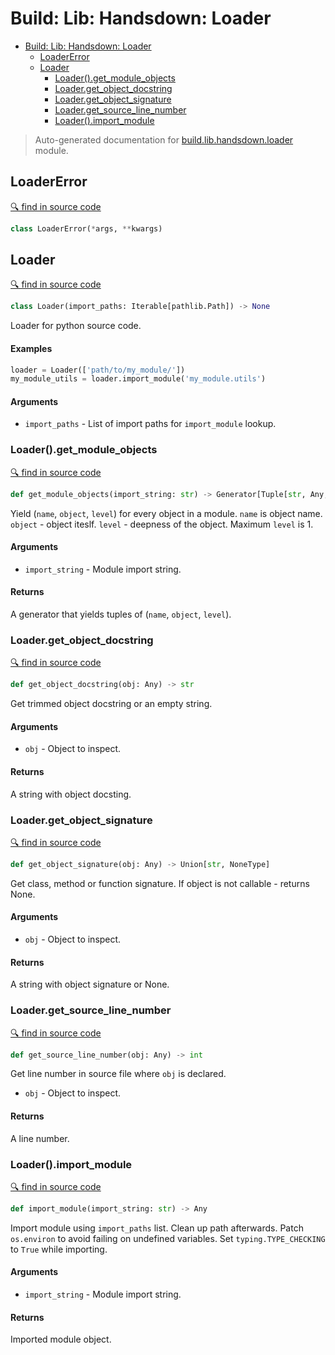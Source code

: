 # Build: Lib: Handsdown: Loader

- [Build: Lib: Handsdown: Loader](#build-lib-handsdown-loader)
  - [LoaderError](#loadererror)
  - [Loader](#loader)
    - [Loader().get_module_objects](#loaderget_module_objects)
    - [Loader.get_object_docstring](#loaderget_object_docstring)
    - [Loader.get_object_signature](#loaderget_object_signature)
    - [Loader.get_source_line_number](#loaderget_source_line_number)
    - [Loader().import_module](#loaderimport_module)

> Auto-generated documentation for [build.lib.handsdown.loader](../build/lib/handsdown/loader.py) module.

## LoaderError

[🔍 find in source code](../build/lib/handsdown/loader.py#L17)

```python
class LoaderError(*args, **kwargs)
```
## Loader

[🔍 find in source code](../build/lib/handsdown/loader.py#L21)

```python
class Loader(import_paths: Iterable[pathlib.Path]) -> None
```
Loader for python source code.

#### Examples


```python
loader = Loader(['path/to/my_module/'])
my_module_utils = loader.import_module('my_module.utils')
```

#### Arguments

- `import_paths` - List of import paths for `import_module` lookup.

### Loader().get_module_objects

[🔍 find in source code](../build/lib/handsdown/loader.py#L136)

```python
def get_module_objects(import_string: str) -> Generator[Tuple[str, Any, int], NoneType, NoneType]
```
Yield (`name`, `object`, `level`) for every object in a module. `name` is object name.
`object` - object iteslf. `level` - deepness of the object. Maximum `level` is 1.

#### Arguments

- `import_string` - Module import string.

#### Returns

A generator that yields tuples of (`name`, `object`, `level`).

### Loader.get_object_docstring

[🔍 find in source code](../build/lib/handsdown/loader.py#L57)

```python
def get_object_docstring(obj: Any) -> str
```
Get trimmed object docstring or an empty string.

#### Arguments

- `obj` - Object to inspect.

#### Returns

A string with object docsting.

### Loader.get_object_signature

[🔍 find in source code](../build/lib/handsdown/loader.py#L40)

```python
def get_object_signature(obj: Any) -> Union[str, NoneType]
```
Get class, method or function signature. If object is not callable -
returns None.

#### Arguments

- `obj` - Object to inspect.

#### Returns

A string with object signature or None.

### Loader.get_source_line_number

[🔍 find in source code](../build/lib/handsdown/loader.py#L187)

```python
def get_source_line_number(obj: Any) -> int
```
Get line number in source file where `obj` is declared.

- `obj` - Object to inspect.

#### Returns

A line number.

### Loader().import_module

[🔍 find in source code](../build/lib/handsdown/loader.py#L70)

```python
def import_module(import_string: str) -> Any
```
Import module using `import_paths` list. Clean up path afterwards.
Patch `os.environ` to avoid failing on undefined variables.
Set `typing.TYPE_CHECKING` to `True` while importing.

#### Arguments

- `import_string` - Module import string.

#### Returns

Imported module object.
